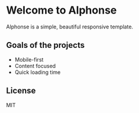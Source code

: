# Welcome to Alphonse

Alphonse is a simple, beautiful responsive template.

## Goals of the projects

- Mobile-first
- Content focused
- Quick loading time

## License

MIT

